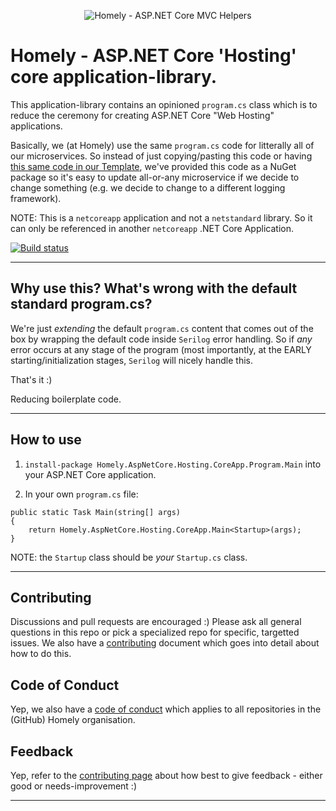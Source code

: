 <div>
    <p align="center">
    <img src="https://imgur.com/9E8hN79.png" alt="Homely - ASP.NET Core MVC Helpers" />
    </p>
</div>

# Homely - ASP.NET Core 'Hosting' core application-library.
This application-library contains an opinioned `program.cs` class which is to reduce the ceremony for creating ASP.NET Core "Web Hosting" applications. 

Basically, we (at Homely) use the same `program.cs` code for litterally all of our microservices. So instead of just copying/pasting this code or having [this same code in our Template](https://github.com/Homely/Homely.AspNetCore.WebApi.Template), we've provided this code as a NuGet package so it's easy to update all-or-any microservice if we decide to change something (e.g. we decide to change to a different logging framework).

NOTE: This is a `netcoreapp` application and not a `netstandard` library. So it can only be referenced in another `netcoreapp` .NET Core Application.

[![Build status](https://ci.appveyor.com/api/projects/status/m97lxr4ytwvmhfqj/branch/master?svg=true)](https://ci.appveyor.com/project/Homely/homely-aspnetcore-hosting-coreapp/branch/master)

---
## Why use this? What's wrong with the default standard program.cs?

We're just _extending_ the default `program.cs` content that comes out of the box by wrapping the default code inside `Serilog` error handling. So if _any_ error occurs at any stage of the program (most importantly, at the EARLY starting/initialization stages, `Serilog` will nicely handle this.

That's it :) 

Reducing boilerplate code.

---
## How to use

1. `install-package Homely.AspNetCore.Hosting.CoreApp.Program.Main` into your ASP.NET Core application.

2. In your own `program.cs` file:

```
public static Task Main(string[] args)
{
    return Homely.AspNetCore.Hosting.CoreApp.Main<Startup>(args);
}
```

NOTE: the `Startup` class should be _your_ `Startup.cs` class.

---

## Contributing

Discussions and pull requests are encouraged :) Please ask all general questions in this repo or pick a specialized repo for specific, targetted issues. We also have a [contributing](https://github.com/Homely/Homely/blob/master/CONTRIBUTING.md) document which goes into detail about how to do this.

## Code of Conduct
Yep, we also have a [code of conduct](https://github.com/Homely/Homely/blob/master/CODE_OF_CONDUCT.md) which applies to all repositories in the (GitHub) Homely organisation.

## Feedback
Yep, refer to the [contributing page](https://github.com/Homely/Homely/blob/master/CONTRIBUTING.md) about how best to give feedback - either good or needs-improvement :)

---
